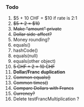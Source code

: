 ### Todo

1. $5 + 10 CHF = $10 if rate is 2:1
2. ~~$5 \* 2 = $10~~
3. ~~Make "amount" private~~
4. ~~Dollar side-affect?~~
5. Money rounding?
6. equals()
7. hashCode()
8. equals(null)
9. equals(other object)
10. ~~5 CHF \* 2 = 10 CHF~~
11. **Dollar/Franc duplication**
12. ~~Common equals()~~
13. ~~Common times()~~
14. ~~Compare Dollars with Francs~~
15. ~~Currency?~~
16. Delete testFrancMultiplication ?
